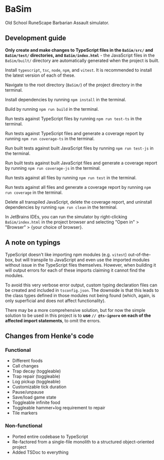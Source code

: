 # BaSim

Old School RuneScape Barbarian Assault simulator.

## Development guide

**Only create and make changes to TypeScript files in the `BaSim/src/` and `BaSim/test/` directories, and `BaSim/index.html`** - the JavaScript files
in the `BaSim/built/` directory are automatically generated when the project is built.

Install `typescript`, `tsc`, `node`, `npm`, and `vitest`. It is recommended to install the latest version of each of these.

Navigate to the root directory (`BaSim/`) of the project directory in the terminal.

Install dependencies by running `npm install` in the terminal.

Build by running `npm run build` in the terminal.

Run tests against TypeScript files by running `npm run test-ts` in the terminal.

Run tests against TypeScript files and generate a coverage report by running `npm run coverage-ts` in the terminal.

Run built tests against built JavaScript files by running `npm run test-js` in the terminal.

Run built tests against built JavaScript files and generate a coverage report by running `npm run coverage-js` in the terminal.

Run tests against all files by running `npm run test` in the terminal.

Run tests against all files and generate a coverage report by running `npm run coverage` in the terminal.

Delete all transpiled JavaScript, delete the coverage report, and uninstall dependencies by running `npm run clean` in the terminal.

In JetBrains IDEs, you can run the simulator by right-clicking `BaSim/index.html` in the project browser and selecting "Open in" > "Browser" > {your choice of browser}.

## A note on typings

TypeScript doesn't like importing npm modules (e.g. `vitest`) out-of-the-box, but will transpile to JavaScript and even use the
imported modules without issue in the TypeScript files themselves. However, when building it will output errors for each of these
imports claiming it cannot find the modules.

To avoid this very verbose error output, custom typing declaration files can be
created and included in `tsconfig.json`. The downside is that this leads to the class types defined in
those modules not being found (which, again, is only superficial and does not affect functionality).

There may be a more comprehensive solution, but for now the simple solution to be used in this project is to
**use `// @ts-ignore` on each of the affected import statements**, to omit the errors.

## Changes from Henke's code

### Functional

- Different foods
- Call changes
- Trap decay (toggleable)
- Trap repair (toggleable)
- Log pickup (toggleable)
- Customizable tick duration
- Pause/unpause
- Save/load game state
- Toggleable infinite food
- Toggleable hammer+log requirement to repair
- Tile markers

### Non-functional

- Ported entire codebase to TypeScript
- Re-factored from a single-file monolith to a structured object-oriented project
- Added TSDoc to everything
